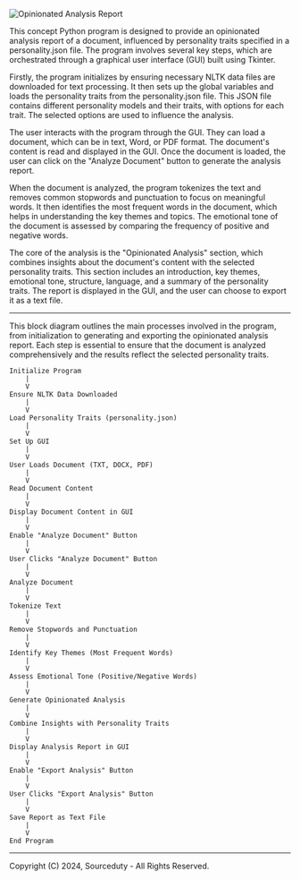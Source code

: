 ![Opinionated Analysis Report](https://github.com/sourceduty/Opinionated_Analysis_Report-/assets/123030236/98fdcadb-6b4c-4baa-91b3-f2cfef8f8cc7)

This concept Python program is designed to provide an opinionated analysis report of a document, influenced by personality traits specified in a personality.json file. The program involves several key steps, which are orchestrated through a graphical user interface (GUI) built using Tkinter.

Firstly, the program initializes by ensuring necessary NLTK data files are downloaded for text processing. It then sets up the global variables and loads the personality traits from the personality.json file. This JSON file contains different personality models and their traits, with options for each trait. The selected options are used to influence the analysis.

The user interacts with the program through the GUI. They can load a document, which can be in text, Word, or PDF format. The document's content is read and displayed in the GUI. Once the document is loaded, the user can click on the "Analyze Document" button to generate the analysis report.

When the document is analyzed, the program tokenizes the text and removes common stopwords and punctuation to focus on meaningful words. It then identifies the most frequent words in the document, which helps in understanding the key themes and topics. The emotional tone of the document is assessed by comparing the frequency of positive and negative words.

The core of the analysis is the "Opinionated Analysis" section, which combines insights about the document's content with the selected personality traits. This section includes an introduction, key themes, emotional tone, structure, language, and a summary of the personality traits. The report is displayed in the GUI, and the user can choose to export it as a text file.

----------------------------------------------------------------------------------------------------------------------------------

This block diagram outlines the main processes involved in the program, from initialization to generating and exporting the opinionated analysis report. Each step is essential to ensure that the document is analyzed comprehensively and the results reflect the selected personality traits.

```
Initialize Program
    |
    V
Ensure NLTK Data Downloaded
    |
    V
Load Personality Traits (personality.json)
    |
    V
Set Up GUI
    |
    V
User Loads Document (TXT, DOCX, PDF)
    |
    V
Read Document Content
    |
    V
Display Document Content in GUI
    |
    V
Enable "Analyze Document" Button
    |
    V
User Clicks "Analyze Document" Button
    |
    V
Analyze Document
    |
    V
Tokenize Text
    |
    V
Remove Stopwords and Punctuation
    |
    V
Identify Key Themes (Most Frequent Words)
    |
    V
Assess Emotional Tone (Positive/Negative Words)
    |
    V
Generate Opinionated Analysis
    |
    V
Combine Insights with Personality Traits
    |
    V
Display Analysis Report in GUI
    |
    V
Enable "Export Analysis" Button
    |
    V
User Clicks "Export Analysis" Button
    |
    V
Save Report as Text File
    |
    V
End Program

```

***
Copyright (C) 2024, Sourceduty - All Rights Reserved.
